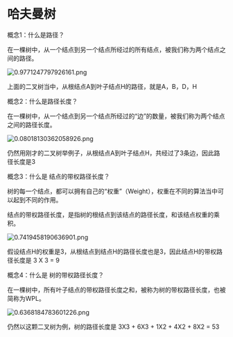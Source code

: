 # 哈夫曼树
概念1：什么是路径？

在一棵树中，从一个结点到另一个结点所经过的所有结点，被我们称为两个结点之间的路径。


![0.9771247797926161.png](images/image1.png)


上面的二叉树当中，从根结点A到叶子结点H的路径，就是A，B，D，H


概念2：什么是路径长度？

在一棵树中，从一个结点到另一个结点所经过的“边”的数量，被我们称为两个结点之间的路径长度。


![0.08018130362058926.png](images/image2.png)


仍然用刚才的二叉树举例子，从根结点A到叶子结点H，共经过了3条边，因此路径长度是3


概念3：什么是 结点的带权路径长度？

树的每一个结点，都可以拥有自己的“权重”（Weight），权重在不同的算法当中可以起到不同的作用。

结点的带权路径长度，是指树的根结点到该结点的路径长度，和该结点权重的乘积。


![0.7419458190636901.png](images/image3.png)


假设结点H的权重是3，从根结点到结点H的路径长度也是3，因此结点H的带权路径长度是 3 X 3 = 9 


概念4：什么是 树的带权路径长度？

在一棵树中，所有叶子结点的带权路径长度之和，被称为树的带权路径长度，也被简称为WPL。


![0.6368184783601226.png](images/image4.png)

仍然以这颗二叉树为例，树的路径长度是 3X3 + 6X3 + 1X2 + 4X2 + 8X2 = 53 
